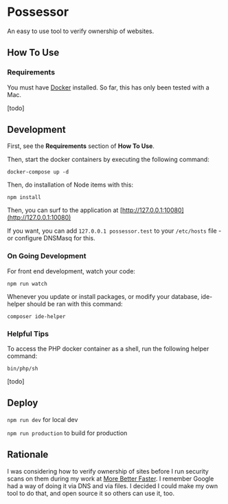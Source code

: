 # Possessor

An easy to use tool to verify ownership of websites.

## How To Use

### Requirements

You must have [Docker](https://docker.io) installed.  So far, this has only been tested with a Mac.

[todo]

## Development

First, see the **Requirements** section of **How To Use**.  

Then, start the docker containers by executing the following command:

`docker-compose up -d`

Then, do installation of Node items with this:

`npm install`

Then, you can surf to the application at [http://127.0.0.1:10080](http://127.0.0.1:10080)

If you want, you can add `127.0.0.1 possessor.test` to your `/etc/hosts` file - or configure DNSMasq for this.

### On Going Development

For front end development, watch your code:

`npm run watch`

Whenever you update or install packages, or modify your database, ide-helper should be ran with this command:

`composer ide-helper`

### Helpful Tips

To access the PHP docker container as a shell, run the following helper command:

`bin/php/sh`

[todo]

## Deploy

`npm run dev` for local dev 

`npm run production` to build for production

## Rationale

I was considering how to verify ownership of sites before I run security scans on them during my work at [More Better Faster](https://morebetterfaster.io).  I remember
Google had a way of doing it via DNS and via files. I decided I could make my own tool to do that, and open source it so others can use it, too.

